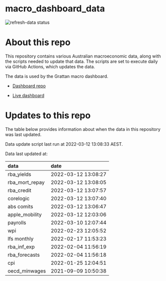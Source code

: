 
<!-- README.md is generated from README.Rmd. Please edit that file -->

# macro\_dashboard\_data

<!-- badges: start -->

![refresh-data
status](https://github.com/grattan/macro_dashboard_data/workflows/refresh-data/badge.svg)

<!-- badges: end -->

# About this repo

This repository contains various Australian macroeconomic data, along
with the scripts needed to update that data. The scripts are set to
execute daily via GitHub Actions, which updates the data.

The data is used by the Grattan macro dashboard.

  - [Dashboard repo](https://github.com/grattan/macrodashboard)

  - [Live dashboard](https://mattcowgill.shinyapps.io/macrodashboard/)

# Updates to this repo

The table below provides information about when the data in this
repository was last updated.

Data update script last run at 2022-03-12 13:08:33 AEST.

Data last updated at:

| data             | date                |
| :--------------- | :------------------ |
| rba\_yields      | 2022-03-12 13:08:27 |
| rba\_mort\_repay | 2022-03-12 13:08:05 |
| rba\_credit      | 2022-03-12 13:07:57 |
| corelogic        | 2022-03-12 13:07:40 |
| abs comits       | 2022-03-12 13:06:47 |
| apple\_mobility  | 2022-03-12 12:03:06 |
| payrolls         | 2022-03-10 12:07:44 |
| wpi              | 2022-02-23 12:05:52 |
| lfs monthly      | 2022-02-17 11:53:23 |
| rba\_inf\_exp    | 2022-02-04 11:56:19 |
| rba\_forecasts   | 2022-02-04 11:56:18 |
| cpi              | 2022-01-25 12:04:51 |
| oecd\_minwages   | 2021-09-09 10:50:38 |
